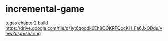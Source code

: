 # incremental-game
tugas chapter2
build
https://drive.google.com/file/d/1yt6qoodk6Eh8OQKRFQocKH_Fa6JxQDdu/view?usp=sharing
